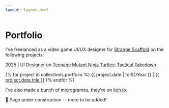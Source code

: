 ```yaml
---
layout: layout.html
---
```


# Portfolio

I've freelanced as a video game UI/UX designer for [Strange Scaffold](https://www.strangescaffold.com/) on the following projects:

2025 | UI Designer on [Teenage Mutant Ninja Turtles: Tactical Takedown](https://store.steampowered.com/app/3229100/Teenage_Mutant_Ninja_Turtles_Tactical_Takedown/)

{% for project in collections.portfolio %}
{{ project.date | toISOYear }} | <a href="{{ project.url }}">{{ project.data.title }}</a>
{% endfor %}

I've also made a bunch of microgrames, they're on [itch.io](https://vaidap.itch.io/).

🚧 Page under construction -- more to be added!